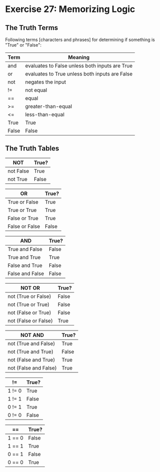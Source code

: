 # Exercise 27: Memorizing Logic

## The Truth Terms

Following terms [characters and phrases] for determining if something is "True" or "False":

| Term  | Meaning                                        |
|-------|------------------------------------------------|
| and   | evaluates to False unless both inputs are True | 
| or    | evaluates to True unless both inputs are False |
| not   | negates the input                              |
| !\=   | not equal                                      |
| =\=   | equal                                          |
| >\=   | greater-than-equal                             |
| <\=   | less-than-equal                                |
| True  | True                                           |
| False | False                                          |

## The Truth Tables

| NOT       | True? |
|-----------|-------|
| not False | True  |
| not True  | False |

| OR             | True? |
|----------------|-------|
| True or False  | True  |
| True or True   | True  |
| False or True  | True  |
| False or False | False |

| AND             | True? |
|-----------------|-------|
| True and False  | False |
| True and True   | True  |
| False and True  | False |
| False and False | False |

| NOT OR               | True? |
|----------------------|-------|
| not (True or False)  | False |
| not (True or True)   | False |
| not (False or True)  | False |
| not (False or False) | True  |

| NOT AND               | True? |
|-----------------------|-------|
| not (True and False)  | True  |
| not (True and True)   | False |
| not (False and True)  | True  |
| not (False and False) | True  |

| !\=     | True? |
|---------|-------|
| 1 !\= 0 | True  |
| 1 !\= 1 | False |
| 0 !\= 1 | True  |
| 0 !\= 0 | False |

| =\=     | True? |
|---------|-------|
| 1 =\= 0 | False |
| 1 =\= 1 | True  |
| 0 =\= 1 | False |
| 0 =\= 0 | True  |

